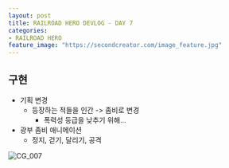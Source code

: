 ```yaml
---
layout: post
title: RAILROAD HERO DEVLOG - DAY 7
categories:
- RAILROAD HERO
feature_image: "https://secondcreator.com/image_feature.jpg"
---
```


## 구현
- 기획 변경
  - 등장하는 적들을 인간 -> 좀비로 변경
    - 폭력성 등급을 낮추기 위해…
- 광부 좀비 애니메이션
  - 정지, 걷기, 달리기, 공격

![CG_007](https://secondcreator.com/blog/imgs/CG_007.PNG)
